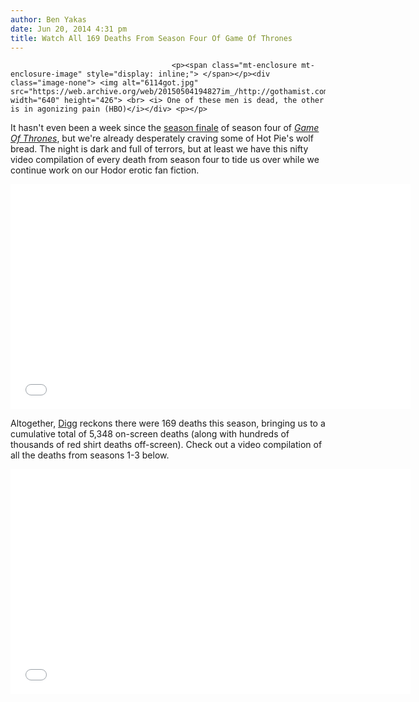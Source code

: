 ```yaml
---
author: Ben Yakas
date: Jun 20, 2014 4:31 pm
title: Watch All 169 Deaths From Season Four Of Game Of Thrones
---
```


	
										<p><span class="mt-enclosure mt-enclosure-image" style="display: inline;"> </span></p><div class="image-none"> <img alt="6114got.jpg" src="https://web.archive.org/web/20150504194827im_/http://gothamist.com/attachments/byakas/6114got.jpg" width="640" height="426"> <br> <i> One of these men is dead, the other is in agonizing pain (HBO)</i></div> <p></p>

<p>It hasn&apos;t even been a week since the <a href="https://web.archive.org/web/20150504194827/http://gothamist.com/2014/06/16/game_of_thrones_power_rankings_the_4.php">season finale</a> of season four of <a href="https://web.archive.org/web/20150504194827/http://gothamist.com/tags/gameofthrones"><em>Game Of Thrones</em></a>, but we&apos;re already desperately craving some of Hot Pie&apos;s wolf bread. The night is dark and full of terrors, but at least we have this nifty video compilation of every death from season four to tide us over while we continue work on our Hodor erotic fan fiction. </p>

<p><iframe width="640" height="360" src="//web.archive.org/web/20150504194827if_/http://www.youtube.com/embed/V7tdzkXjTFA" frameborder="0" allowfullscreen></iframe></p>

<p>Altogether, <a href="https://web.archive.org/web/20150504194827/http://digg.com/">Digg</a> reckons there were 169 deaths this season, bringing us to a cumulative total of 5,348 on-screen deaths (along with hundreds of thousands of red shirt deaths off-screen). Check out a video compilation of all the deaths from seasons 1-3 below.</p>

<p><iframe width="640" height="360" src="//web.archive.org/web/20150504194827if_/http://www.youtube.com/embed/IYvhnjqXc1U" frameborder="0" allowfullscreen></iframe></p>					
										
									
				